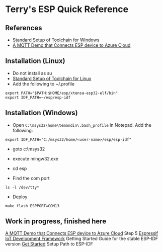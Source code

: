 # Terry's ESP Quick Reference

## References

* [Standard Setup of Toolchain for Windows](https://docs.espressif.com/projects/esp-idf/en/stable/get-started/windows-setup.html)
* [A MQTT Demo that Connects ESP device to Azure Cloud](https://github.com/espressif/esp-azure)

## Installation (Linux)

* Do not install as su
* [Standard Setup of Toolchain for Linux](https://docs.espressif.com/projects/esp-idf/en/stable/get-started/linux-setup.html)
* Add the following to ~/.profile
```
export PATH="$PATH:$HOME/esp/xtensa-esp32-elf/bin"
export IDF_PATH=~/esp/esp-idf
```

## Installation (Windows)

* Open ```C:\msys32\home\temandin\.bash_profile``` in Notepad.  Add the following:

```
export IDF_PATH="C:/msys32/home/<user-name>/esp/esp-idf"
```

* goto c:\msys32
* execute mingw32.exe
* cd esp

* Find the com port
```
ls -l /dev/tty*
```

* Deploy
```
make flash ESPPORT=COM13
```

## Work in progress, finished here
[A MQTT Demo that Connects ESP device to Azure Cloud](https://github.com/espressif/esp-azure) Step 5
[Espressif IoT Development Framework](https://github.com/espressif/esp-idf/blob/master/README.md) Getting Started Guide for the stable ESP-IDF version
[Get Started](https://docs.espressif.com/projects/esp-idf/en/stable/get-started/) Setup Path to ESP-IDF

